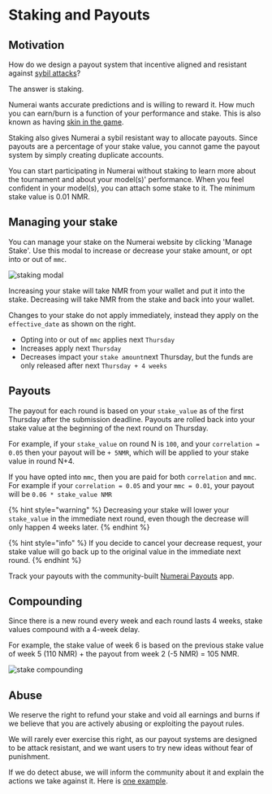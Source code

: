 # Staking and Payouts

## Motivation

How do we design a payout system that incentive aligned and resistant against [sybil attacks](https://en.wikipedia.org/wiki/Sybil_attack)?

The answer is staking.

Numerai wants accurate predictions and is willing to reward it. How much you can earn/burn is a function of your performance and stake. This is also known as having [skin in the game](https://www.amazon.com/dp/B075HYVP7C/).

Staking also gives Numerai a sybil resistant way to allocate payouts. Since payouts are a percentage of your stake value, you cannot game the payout system by simply creating duplicate accounts.

You can start participating in Numerai without staking to learn more about the tournament and about your model\(s\)' performance. When you feel confident in your model\(s\), you can attach some stake to it. The minimum stake value is 0.01 NMR. 

## Managing your stake

You can manage your stake on the Numerai website by clicking 'Manage Stake'. Use this modal to increase or decrease your stake amount, or opt into or out of `mmc`.

![staking modal](../.gitbook/assets/corr_mmc_stake_modal.png)

Increasing your stake will take NMR from your wallet and put it into the stake. Decreasing will take NMR from the stake and back into your wallet.

Changes to your stake do not apply immediately, instead they apply on the `effective_date` as shown on the right.

* Opting into or out of `mmc` applies next `Thursday`
* Increases apply next `Thursday`
* Decreases impact your `stake amount`next Thursday,  but the funds are only released after next `Thursday + 4 weeks`

## Payouts

The payout for each round is based on your `stake_value` as of the first Thursday after the submission deadline. Payouts are rolled back into your stake value at the beginning of the next round on Thursday.

For example, if your `stake_value` on round N is `100`, and your `correlation = 0.05` then your payout will be `+ 5NMR`, which will be applied to your stake value in round N+4.

If you have opted into `mmc`, then you are paid for both `correlation` and `mmc`. For example if your `correlation = 0.05` and your `mmc = 0.01`, your payout will be `0.06 * stake_value NMR`

{% hint style="warning" %}
Decreasing your stake will lower your `stake_value` in the immediate next round, even though the decrease will only happen 4 weeks later.
{% endhint %}

{% hint style="info" %}
If you decide to cancel your decrease request, your stake value will go back up to the original value in the immediate next round.
{% endhint %}

Track your payouts with the community-built [Numerai Payouts](https://docs.numer.ai/help/payouts-app) app.

## Compounding

Since there is a new round every week and each round lasts 4 weeks, stake values compound with a 4-week delay.

For example, the stake value of week 6 is based on the previous stake value of week 5 \(110 NMR\) + the payout from week 2 \(-5 NMR\) = 105 NMR.

![stake compounding](https://documents.app.lucidchart.com/documents/2cb7265f-6e5b-454a-a84d-6f32b6058f34/pages/0_0?a=466&x=249&y=136&w=1112&h=486&store=1&accept=image%2F*&auth=LCA%20a086c3be9ef17d9fa2cd22ee9808e742d1a2d888-ts%3D1590449860)

## Abuse

We reserve the right to refund your stake and void all earnings and burns if we believe that you are actively abusing or exploiting the payout rules.

We will rarely ever exercise this right, as our payout systems are designed to be attack resistant, and we want users to try new ideas without fear of punishment.

If we do detect abuse, we will inform the community about it and explain the actions we take against it. Here is [one example](https://forum.numer.ai/t/leaderboard-bonus-exploit-uncovered/200/8).

